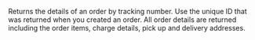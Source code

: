 Returns the details of an order by tracking number. Use the unique ID that was returned when you created an order. All order details are returned including the order items, charge details, pick up and delivery addresses.
